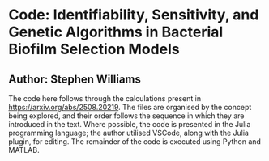 
# Code: Identifiability, Sensitivity, and Genetic Algorithms in Bacterial Biofilm Selection Models
## Author: Stephen Williams

The code here follows through the calculations present in https://arxiv.org/abs/2508.20219. The files are organised by the concept being explored, and their order follows the sequence in which they are introduced in the text.
Where possible, the code is presented in the Julia programming language; the author utilised VSCode, along with the Julia plugin, for editing.
The remainder of the code is executed using Python and MATLAB.

